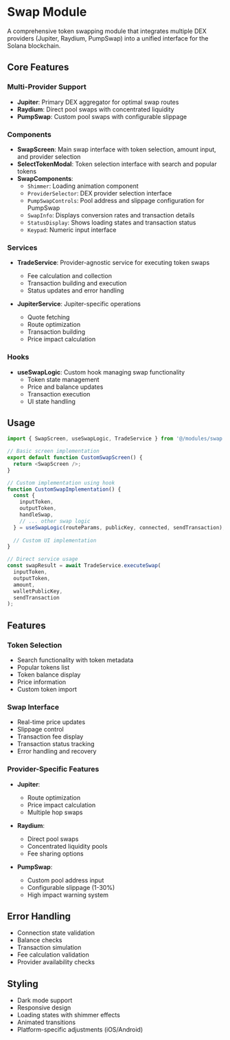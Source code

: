 # Swap Module

A comprehensive token swapping module that integrates multiple DEX providers (Jupiter, Raydium, PumpSwap) into a unified interface for the Solana blockchain.

## Core Features

### Multi-Provider Support
- **Jupiter**: Primary DEX aggregator for optimal swap routes
- **Raydium**: Direct pool swaps with concentrated liquidity
- **PumpSwap**: Custom pool swaps with configurable slippage

### Components
- **SwapScreen**: Main swap interface with token selection, amount input, and provider selection
- **SelectTokenModal**: Token selection interface with search and popular tokens
- **SwapComponents**:
  - `Shimmer`: Loading animation component
  - `ProviderSelector`: DEX provider selection interface
  - `PumpSwapControls`: Pool address and slippage configuration for PumpSwap
  - `SwapInfo`: Displays conversion rates and transaction details
  - `StatusDisplay`: Shows loading states and transaction status
  - `Keypad`: Numeric input interface

### Services
- **TradeService**: Provider-agnostic service for executing token swaps
  - Fee calculation and collection
  - Transaction building and execution
  - Status updates and error handling

- **JupiterService**: Jupiter-specific operations
  - Quote fetching
  - Route optimization
  - Transaction building
  - Price impact calculation

### Hooks
- **useSwapLogic**: Custom hook managing swap functionality
  - Token state management
  - Price and balance updates
  - Transaction execution
  - UI state handling

## Usage

```typescript
import { SwapScreen, useSwapLogic, TradeService } from '@/modules/swap';

// Basic screen implementation
export default function CustomSwapScreen() {
  return <SwapScreen />;
}

// Custom implementation using hook
function CustomSwapImplementation() {
  const {
    inputToken,
    outputToken,
    handleSwap,
    // ... other swap logic
  } = useSwapLogic(routeParams, publicKey, connected, sendTransaction);
  
  // Custom UI implementation
}

// Direct service usage
const swapResult = await TradeService.executeSwap(
  inputToken,
  outputToken,
  amount,
  walletPublicKey,
  sendTransaction
);
```

## Features

### Token Selection
- Search functionality with token metadata
- Popular tokens list
- Token balance display
- Price information
- Custom token import

### Swap Interface
- Real-time price updates
- Slippage control
- Transaction fee display
- Transaction status tracking
- Error handling and recovery

### Provider-Specific Features
- **Jupiter**: 
  - Route optimization
  - Price impact calculation
  - Multiple hop swaps
  
- **Raydium**:
  - Direct pool swaps
  - Concentrated liquidity pools
  - Fee sharing options
  
- **PumpSwap**:
  - Custom pool address input
  - Configurable slippage (1-30%)
  - High impact warning system

## Error Handling
- Connection state validation
- Balance checks
- Transaction simulation
- Fee calculation validation
- Provider availability checks

## Styling
- Dark mode support
- Responsive design
- Loading states with shimmer effects
- Animated transitions
- Platform-specific adjustments (iOS/Android) 